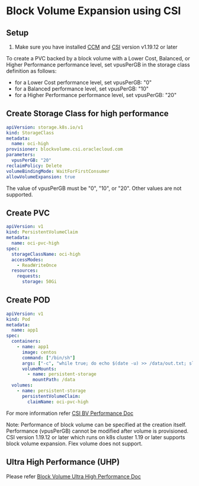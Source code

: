 # Block Volume Expansion using CSI

## Setup 

1. Make sure you have installed [CCM](../README.md) and [CSI](../container-storage-interface.md) version v1.19.12 or later

To create a PVC backed by a block volume with a Lower Cost, Balanced, or Higher Performance performance level, set vpusPerGB in the storage class definition as follows:

* for a Lower Cost performance level, set vpusPerGB: "0"
* for a Balanced performance level, set vpusPerGB: "10"
* for a Higher Performance performance level, set vpusPerGB: "20"

## Create Storage Class for high performance
```yaml
apiVersion: storage.k8s.io/v1
kind: StorageClass
metadata:
  name: oci-high
provisioner: blockvolume.csi.oraclecloud.com
parameters:
  vpusPerGB: "20"
reclaimPolicy: Delete
volumeBindingMode: WaitForFirstConsumer
allowVolumeExpansion: true
```

The value of vpusPerGB must be "0", "10", or "20". Other values are not supported.

## Create PVC

```yaml
apiVersion: v1
kind: PersistentVolumeClaim
metadata:
  name: oci-pvc-high
spec:
  storageClassName: oci-high
  accessModes:
    - ReadWriteOnce
  resources:
    requests:
      storage: 50Gi
```

## Create POD

```yaml
apiVersion: v1
kind: Pod
metadata:
  name: app1
spec:
  containers:
    - name: app1
      image: centos
      command: ["/bin/sh"]
      args: ["-c", "while true; do echo $(date -u) >> /data/out.txt; sleep 5; done"]
      volumeMounts:
        - name: persistent-storage
          mountPath: /data
  volumes:
    - name: persistent-storage
      persistentVolumeClaim:
        claimName: oci-pvc-high
```

For more information refer [CSI BV Performance Doc][1]

Note: 
Performance of block volume can be specified at the creation itself. Performance (vpusPerGB) cannot be modified after volume is provisioned.
CSI version 1.19.12 or later which runs on k8s cluster 1.19 or later supports block volume expansion.
Flex volume does not support. 

## Ultra High Performance (UHP)
Please refer [Block Volume Ultra High Performance Doc][2]

[1]: https://docs.oracle.com/en-us/iaas/Content/ContEng/Tasks/contengcreatingpersistentvolumeclaim.htm#contengcreatingpersistentvolumeclaim_topic_Provisioning_PVCs_on_BV_PV_Volume_performance
[2]: https://docs.oracle.com/en-us/iaas/Content/Block/Concepts/blockvolumeultrahighperformance.htm#Higher_Performance
